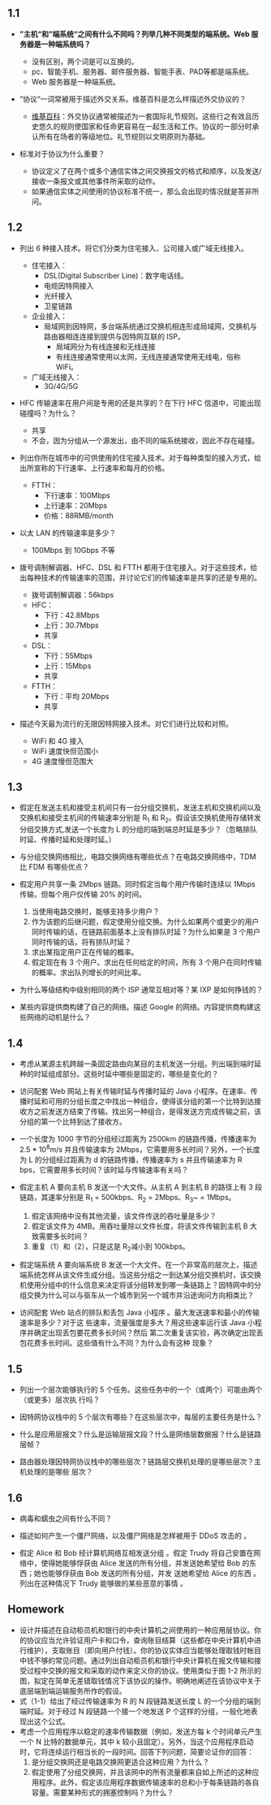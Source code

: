 ## 1.1

- **”主机“和”端系统“之间有什么不同吗？列举几种不同类型的端系统。Web 服务器是一种端系统吗？**
  - 没有区别，两个词是可以互换的。
  - pc、智能手机、服务器、邮件服务器、智能手表、PAD等都是端系统。
  - Web 服务器是一种端系统。

-  ”协议“一词常被用于描述外交关系。维基百科是怎么样描述外交协议的？
   -  [维基百科](https://en.wikipedia.org/wiki/Protocol_(diplomacy))：外交协议通常被描述为一套国际礼节规则。这些行之有效且历史悠久的规则使国家和任命更容易在一起生活和工作。协议的一部分时承认所有在场者的等级地位。礼节规则以文明原则为基础。
-  标准对于协议为什么重要？
   -  协议定义了在两个或多个通信实体之间交换报文的格式和顺序，以及发送/接收一条报文或其他事件所采取的动作。
   -  如果通信实体之间使用的协议标准不统一，那么会出现的情况就是答非所问。
## 1.2

-  列出 6 种接入技术。将它们分类为住宅接入、公司接入或广域无线接入。
   -  住宅接入：
      -  DSL(Digital Subscriber Line)：数字电话线。
      -  电缆因特网接入
      -  光纤接入
      -  卫星链路
   -  企业接入：
      -  局域网到因特网，多台端系统通过交换机相连形成局域网，交换机与路由器相连连接到提供与因特网互联的 ISP。
         -  局域网分为有线连接和无线连接
         -  有线连接通常使用以太网，无线连接通常使用无线电，俗称 WiFi。
   -  广域无线接入：
      -  3G/4G/5G

- HFC 传输速率在用户间是专用的还是共享的？在下行 HFC 信道中，可能出现碰撞吗？为什么？
  - 共享
  - 不会，因为分组从一个源发出，由不同的端系统接收，因此不存在碰撞。

- 列出你所在城市中的可供使用的住宅接入技术。对于每种类型的接入方式，给出所宣称的下行速率、上行速率和每月的价格。
  - FTTH：
    - 下行速率：100Mbps
    - 上行速率：20Mbps
    - 价格：88RMB/month

- 以太 LAN 的传输速率是多少？
  - 100Mbps 到 10Gbps 不等

- 拨号调制解调器、HFC、DSL 和 FTTH 都用于住宅接入。对于这些技术，给出每种技术的传输速率的范围，并讨论它们的传输速率是共享的还是专用的。
  - 拨号调制解调器：56kbps
  - HFC：
    - 下行：42.8Mbps
    - 上行：30.7Mbps
    - 共享
  - DSL：
    - 下行：55Mbps
    - 上行：15Mbps
    - 共享
  - FTTH：
    - 下行：平均 20Mbps
    - 共享

- 描述今天最为流行的无限因特网接入技术。对它们进行比较和对照。
  - WiFi 和 4G 接入
  - WiFi 速度快但范围小
  - 4G 速度慢但范围大

## 1.3

- 假定在发送主机和接受主机间只有一台分组交换机，发送主机和交换机间以及交换机和接受主机间的传输速率分别是 R<sub>1</sub> 和 R<sub>2</sub>。假设该交换机使用存储转发分组交换方式,发送一个长度为 L 的分组的端到端总时延是多少？（忽略排队时延、传播时延和处理时延。）

- 与分组交换网络相比，电路交换网络有哪些优点？在电路交换网络中，TDM 比 FDM 有哪些优点？

- 假定用户共享一条 2Mbps 链路。同时假定当每个用户传输时连续以 1Mbps 传输，但每个用户仅传输 20% 的时间。
  1. 当使用电路交换时，能够支持多少用户？
  2. 作为该题的后继问题，假定使用分组交换。为什么如果两个或更少的用户同时传输的话，在链路前面基本上没有排队时延？为什么如果是 3 个用户同时传输的话，将有排队时延？
  3. 求出某指定用户正在传输的概率。
  4. 假定现在有 3 个用户。求出在任何给定的时间，所有 3 个用户在同时传输的概率。求出队列增长的时间比率。

- 为什么等级结构中级别相同的两个 ISP 通常互相对等？某 IXP 是如何挣钱的？

- 某些内容提供商构建了自己的网络。描述 Google 的网络。内容提供商构建这些网络的动机是什么？

## 1.4

- 考虑从某源主机跨越一条固定路由向某目的主机发送一分组。列出端到端时延种的时延组成部分。这些时延中哪些是固定的，哪些是变化的？

- 访问配套 Web 网站上有关传输时延与传播时延的 Java 小程序。在速率、传播时延和可用的分组长度之中找出一种组合，使得该分组的第一个比特到达接收方之前发送方结束了传输。找出另一种组合，是得发送方完成传输之前，该分组的第一个比特到达了接收方。

- 一个长度为 1000 字节的分组经过距离为 2500km 的链路传播，传播速率为 2.5 * 10<sup>8</sup>m/s 并且传输速率为 2Mbps，它需要用多长时间？另外，一个长度为 L 的分组经过距离为 d 的链路传播，传播速率为 s 并且传输速率为 R bps，它需要用多长时间？该时延与传输速率有关吗？

- 假定主机 A 要向主机 B 发送一个大文件。从主机 A 到主机 B 的路径上有 3 段链路，其速率分别是 R<sub>1</sub> = 500kbps、R<sub>2</sub> = 2Mbps、R<sub>3</sub>~ = 1Mbps。
  1. 假定该网络中没有其他流量，该文件传送的吞吐量是多少？
  2. 假定该文件为 4MB。用吞吐量除以文件长度，将该文件传输到主机 B 大致需要多长时间？
  3. 重复（1）和（2），只是这是 R<sub>2</sub>减小到 100kbps。

- 假定端系统 A 要向端系统 B 发送一个大文件。在一个非常高的层次上，描述端系统怎样从该文件生成分组。当这些分组之一到达某分组交换机时，该交换机使用分组中的什么信息来决定将该分组转发到哪一条链路上？因特网中的分组交换为什么可以与驱车从一个城市到另一个城市并沿途询问方向相类比？

- 访间配套 Web 站点的排队和丢包 Java 小程序 。最大发送速率和最小的传输速率是多少？对于这
  些速率，流量强度是多大？用这些速率运行该 Java 小程序并确定出现丢包要花费多长时间？然后
  第二次重复该实验，再次确定出现丢包花费多长时间。这些值有什么不同？为什么会有这种
  现象？

## 1.5

- 列出一个层次能够执行的 5 个任务。这些任务中的一个（或两个）可能由两个（或更多）层次执
  行吗？

- 因特网协议栈中的 5 个层次有哪些？在这些层次中，每层的主要任务是什么？

- 什么是应用层报文？什么是运输层报文段？什么是网络层数据报？什么是链路层帧？

- 路由器处理因特网协议栈中的哪些层次？链路层交换机处理的是哪些层次？主机处理的是哪些
  层次？

## 1.6

- 病毒和蠕虫之间有什么不同？

- 描述如何产生一个僵尸网络，以及僵尸网络是怎样被用于 DDoS 攻击的 。

- 假定 Alice 和 Bob 经计算机网络互相发送分组 。假定 Trudy 将自己安置在网络中，使得她能够俘获由
  Alice 发送的所有分组，并发送她希望给 Bob 的东西；她也能够俘获由 Bob 发送的所有分组，并发
  送她希望给 Alice 的东西 。列出在这种情况下 Trudy 能够做的某些恶意的事情 。

## Homework

- 设计并描述在自动柜员机和银行的中央计算机之间使用的一种应用层协议。你的协议应当允许验证用户卡和口令，查询账目结算（这些都在中央计算机中进行维护），支取账目（即向用户付钱）。你的协议实体应当能够处理取钱时帐目中钱不够的常见问题。通过列出自动柜员机和银行中央计算机在报文传输和接受过程中交换的报文和采取的动作来定义你的协议。使用类似于图 1-2 所示的图，拟定在简单无差错取钱情况下该协议的操作。明确地阐述在该协议中关于底层端到端运输服务所作的假设。
- 式（1-1）给出了经过传输速率为 R 的 N 段链路发送长度 L 的一个分组的端到端时延。对于经过 N 段链路一个接一个地发送 P 个这样的分组，一般化地表现出这个公式。
- 考虑一个应用程序以稳定的速率传输数据（例如，发送方每 k 个时间单元产生一个 N 比特的数据单元，其中 k 较小且固定）。另外，当这个应用程序启动时，它将连续运行相当长的一段时间。回答下列问题，简要论证你的回答：
  1. 是分组交换网还是电路交换网更适合这种应用？为什么？
  2. 假定使用了分组交换网，并且该网中的所有流量都来自如上所述的这种应用程序。此外，假定该应用程序数据传输速率的总和小于每条链路的各自容量。需要某种形式的拥塞控制吗？为什么？

